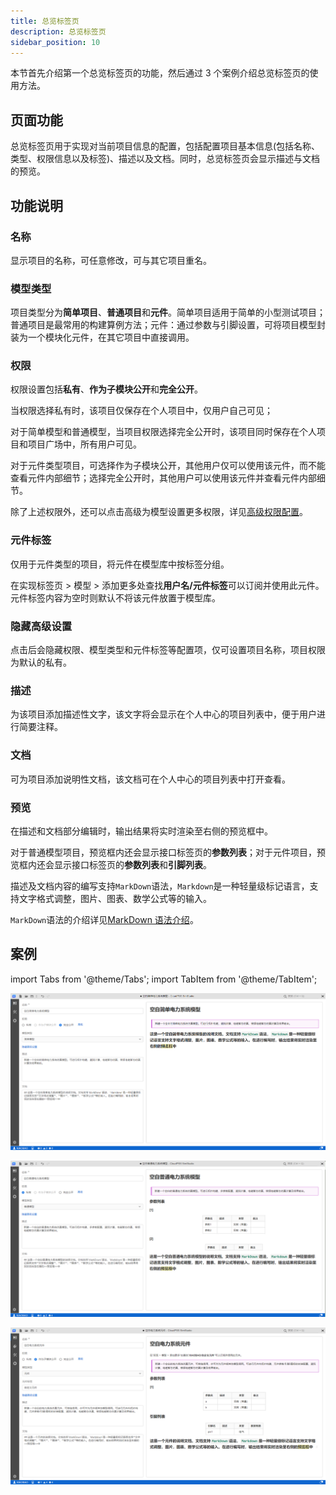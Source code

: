 ```yaml
---
title: 总览标签页
description: 总览标签页
sidebar_position: 10
---
```


本节首先介绍第一个总览标签页的功能，然后通过 3 个案例介绍总览标签页的使用方法。

## 页面功能

总览标签页用于实现对当前项目信息的配置，包括配置项目基本信息(包括名称、类型、权限信息以及标签)、描述以及文档。同时，总览标签页会显示描述与文档的预览。

## 功能说明

### 名称

显示项目的名称，可任意修改，可与其它项目重名。

### 模型类型

项目类型分为**简单项目**、**普通项目**和**元件**。简单项目适用于简单的小型测试项目；普通项目是最常用的构建算例方法；元件：通过参数与引脚设置，可将项目模型封装为一个模块化元件，在其它项目中直接调用。

### 权限

权限设置包括**私有**、**作为子模块公开**和**完全公开**。

当权限选择私有时，该项目仅保存在个人项目中，仅用户自己可见；

对于简单模型和普通模型，当项目权限选择完全公开时，该项目同时保存在个人项目和项目广场中，所有用户可见。

对于元件类型项目，可选择作为子模块公开，其他用户仅可以使用该元件，而不能查看元件内部细节；选择完全公开时，其他用户可以使用该元件并查看元件内部细节。

除了上述权限外，还可以点击高级为模型设置更多权限，详见[高级权限配置](../../../../../account/settings/sdk-token/index.md)。

### 元件标签

仅用于元件类型的项目，将元件在模型库中按标签分组。

在实现标签页 > 模型 > 添加更多处查找**用户名/元件标签**可以订阅并使用此元件。元件标签内容为空时则默认不将该元件放置于模型库。

### 隐藏高级设置 

点击后会隐藏权限、模型类型和元件标签等配置项，仅可设置项目名称，项目权限为默认的私有。

### 描述

为该项目添加描述性文字，该文字将会显示在个人中心的项目列表中，便于用户进行简要注释。

### 文档

可为项目添加说明性文档，该文档可在个人中心的项目列表中打开查看。

### 预览

在描述和文档部分编辑时，输出结果将实时渲染至右侧的预览框中。

对于普通模型项目，预览框内还会显示接口标签页的**参数列表**；对于元件项目，预览框内还会显示接口标签页的**参数列表**和**引脚列表**。

描述及文档内容的编写支持`MarkDown`语法，`Markdown`是一种轻量级标记语言，支持文字格式调整，图片、图表、数学公式等的输入。

`MarkDown`语法的介绍详见[MarkDown 语法介绍](https://markdown.com.cn/)。

## 案例

import Tabs from '@theme/Tabs';
import TabItem from '@theme/TabItem';

<Tabs>
<TabItem value="js" label="简单模型项目信息配置">

![简单模型](./1.png)

</TabItem>
<TabItem value="java" label="普通模型项目信息配置">

![普通模型](./2.png)

</TabItem>
<TabItem value="py" label="元件模型项目信息配置">

![元件](./3.png)
</TabItem>
</Tabs>


